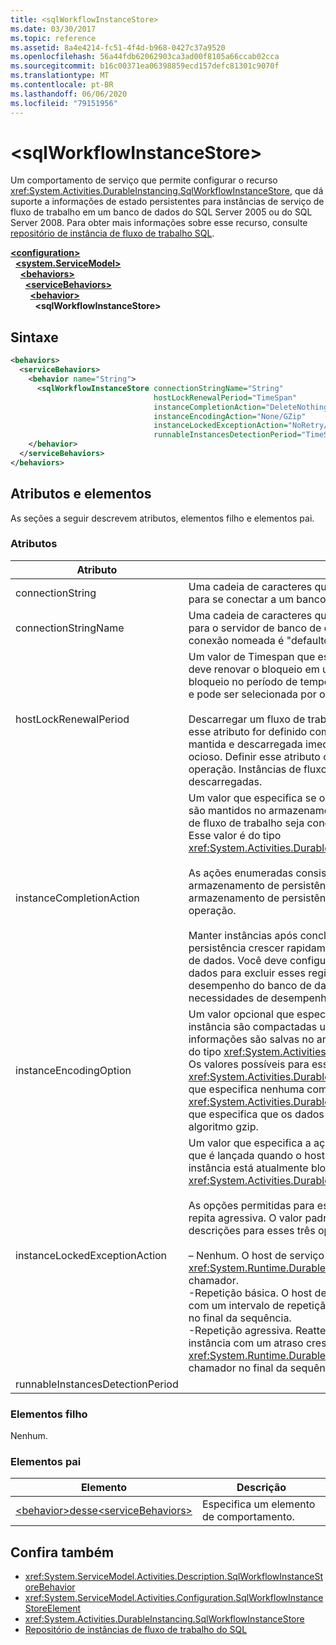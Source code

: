 ```yaml
---
title: <sqlWorkflowInstanceStore>
ms.date: 03/30/2017
ms.topic: reference
ms.assetid: 8a4e4214-fc51-4f4d-b968-0427c37a9520
ms.openlocfilehash: 56a44fdb62062903ca3ad00f8105a66ccab02cca
ms.sourcegitcommit: b16c00371ea06398859ecd157defc81301c9070f
ms.translationtype: MT
ms.contentlocale: pt-BR
ms.lasthandoff: 06/06/2020
ms.locfileid: "79151956"
---
```

# \<sqlWorkflowInstanceStore>
Um comportamento de serviço que permite configurar o recurso <xref:System.Activities.DurableInstancing.SqlWorkflowInstanceStore>, que dá suporte a informações de estado persistentes para instâncias de serviço de fluxo de trabalho em um banco de dados do SQL Server 2005 ou do SQL Server 2008. Para obter mais informações sobre esse recurso, consulte [repositório de instância de fluxo de trabalho SQL](../../../windows-workflow-foundation/sql-workflow-instance-store.md).  
  
[**\<configuration>**](../configuration-element.md)\
&nbsp;&nbsp;[**\<system.ServiceModel>**](system-servicemodel-of-workflow.md)\
&nbsp;&nbsp;&nbsp;&nbsp;[**\<behaviors>**](behaviors-of-workflow.md)\
&nbsp;&nbsp;&nbsp;&nbsp;&nbsp;&nbsp;[**\<serviceBehaviors>**](servicebehaviors-of-workflow.md)\
&nbsp;&nbsp;&nbsp;&nbsp;&nbsp;&nbsp;&nbsp;&nbsp;[**\<behavior>**](behavior-of-servicebehaviors-of-workflow.md)\
&nbsp;&nbsp;&nbsp;&nbsp;&nbsp;&nbsp;&nbsp;&nbsp;&nbsp;&nbsp;**\<sqlWorkflowInstanceStore>**  
  
## <a name="syntax"></a>Sintaxe  
  
```xml  
<behaviors>
  <serviceBehaviors>
    <behavior name="String">
      <sqlWorkflowInstanceStore connectionStringName="String"
                                hostLockRenewalPeriod="TimeSpan"
                                instanceCompletionAction="DeleteNothing/DeleteAll"
                                instanceEncodingAction="None/GZip"
                                instanceLockedExceptionAction="NoRetry/BasicRetry/AggressiveRetry"
                                runnableInstancesDetectionPeriod="TimeSpan" />
    </behavior>
  </serviceBehaviors>
</behaviors>  
```  
  
## <a name="attributes-and-elements"></a>Atributos e elementos  
 As seções a seguir descrevem atributos, elementos filho e elementos pai.  
  
### <a name="attributes"></a>Atributos  
  
|Atributo|Descrição|  
|---------------|-----------------|  
|connectionString|Uma cadeia de caracteres que contém uma cadeia de conexão usada para se conectar a um banco de dados de persistência subjacente.|  
|connectionStringName|Uma cadeia de caracteres que contém uma cadeia de conexão nomeada para o servidor de banco de dados. Um exemplo de uma cadeia de conexão nomeada é "defaultconnectionstring".|  
|hostLockRenewalPeriod|Um valor de Timespan que especifica o período de tempo em que o host deve renovar o bloqueio em uma instância. Se o host não renova o bloqueio no período de tempo especificado, a instância é desbloqueada e pode ser selecionada por outro host.<br /><br /> Descarregar um fluxo de trabalho significa que ele também é mantido. Se esse atributo for definido como zero, a instância de fluxo de trabalho é mantida e descarregada imediatamente após o fluxo de trabalho fica ocioso. Definir esse atributo como TimeSpan efetivamente desabilita a operação. Instâncias de fluxo de trabalho ocioso nunca são descarregadas.|  
|instanceCompletionAction|Um valor que especifica se os dados da instância de fluxo de trabalho são mantidos no armazenamento de persistência depois que a instância de fluxo de trabalho seja concluída ou se ele for excluído nesse ponto. Esse valor é do tipo <xref:System.Activities.DurableInstancing.InstanceCompletionAction>.<br /><br /> As ações enumeradas consistem em Excluir os dados da instância do armazenamento de persistência ou não excluir os dados da instância do armazenamento de persistência, quando a instância concluiu sua operação.<br /><br /> Manter instâncias após conclusão faz com que o banco de dados de persistência crescer rapidamente e isso afeta o desempenho do banco de dados. Você deve configurar uma política de limpeza do banco de dados para excluir esses registros periodicamente para garantir que o desempenho do banco de dados está no nível que atender às suas necessidades de desempenho.|  
|instanceEncodingOption|Um valor opcional que especifica se as informações de estado da instância são compactadas usando o algoritmo de GZip antes que as informações são salvas no armazenamento de persistência. Esse valor é do tipo <xref:System.Activities.DurableInstancing.InstanceEncodingOption>. Os valores possíveis para essa propriedade são <xref:System.Activities.DurableInstancing.InstanceEncodingOption.None> , que especifica nenhuma compactação e <xref:System.Activities.DurableInstancing.InstanceEncodingOption.GZip> , que especifica que os dados da instância são compactados e usa o algoritmo gzip.|  
|instanceLockedExceptionAction|Um valor que especifica a ação que ocorre em resposta a uma exceção que é lançada quando o host tenta bloquear uma instância porque a instância está atualmente bloqueada por outro host. Esse valor é do tipo <xref:System.Activities.DurableInstancing.InstanceLockedExceptionAction>.<br /><br /> As opções permitidas para este campo são: None, repetição básica e repita agressiva. O valor padrão é Nenhum. A lista a seguir fornece descrições para esses três opções:<br /><br /> – Nenhum. O host de serviço não tenta bloquear a instância e passa o <xref:System.Runtime.DurableInstancing.InstanceLockedException> ao chamador.<br />-Repetição básica. O host de serviço reattempts bloquear a instância com um intervalo de repetição linear e passa a exceção para o chamador no final da sequência.<br />-Repetição agressiva. Reattempts de host do serviço bloquear a instância com um atraso cresce exponencialmente e passa o <xref:System.Runtime.DurableInstancing.InstanceLockedException> ao chamador no final da sequência.|  
|runnableInstancesDetectionPeriod||  
  
### <a name="child-elements"></a>Elementos filho  
 Nenhum.  
  
### <a name="parent-elements"></a>Elementos pai  
  
|Elemento|Descrição|  
|-------------|-----------------|  
|[\<behavior>desse\<serviceBehaviors>](behavior-of-servicebehaviors-of-workflow.md)|Especifica um elemento de comportamento.|  
  
## <a name="see-also"></a>Confira também

- <xref:System.ServiceModel.Activities.Description.SqlWorkflowInstanceStoreBehavior>
- <xref:System.ServiceModel.Activities.Configuration.SqlWorkflowInstanceStoreElement>
- <xref:System.Activities.DurableInstancing.SqlWorkflowInstanceStore>
- [Repositório de instâncias de fluxo de trabalho do SQL](../../../windows-workflow-foundation/sql-workflow-instance-store.md)
